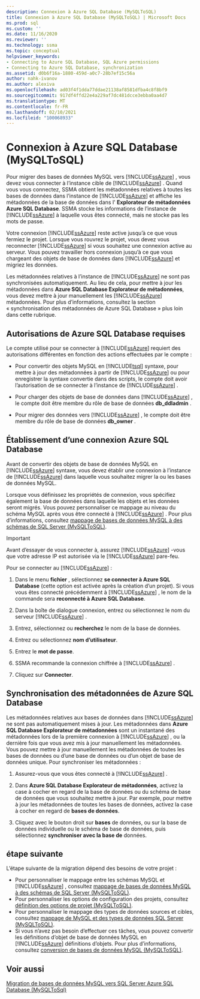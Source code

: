 ```yaml
---
description: Connexion à Azure SQL Database (MySQLToSQL)
title: Connexion à Azure SQL Database (MySQLToSQL) | Microsoft Docs
ms.prod: sql
ms.custom: ''
ms.date: 11/16/2020
ms.reviewer: ''
ms.technology: ssma
ms.topic: conceptual
helpviewer_keywords:
- Connecting to Azure SQL Database, SQL Azure permissions
- Connecting to Azure SQL Database, synchronization
ms.assetid: d0b6f16a-1880-459d-a0c7-28b7ef15c56a
author: nahk-ivanov
ms.author: alexiva
ms.openlocfilehash: ad03f4f1dda77ddae21138af8581dfba4c8f8bf9
ms.sourcegitcommit: 917df4ffd22e4a229af7dc481dcce3ebba0aa4d7
ms.translationtype: MT
ms.contentlocale: fr-FR
ms.lasthandoff: 02/10/2021
ms.locfileid: "100068933"
---
```

# <a name="connecting-to-azure-sql-database-mysqltosql"></a>Connexion à Azure SQL Database (MySQLToSQL)

Pour migrer des bases de données MySQL vers [!INCLUDE[ssAzure](../../includes/ssazure_md.md)] , vous devez vous connecter à l’instance cible de [!INCLUDE[ssAzure](../../includes/ssazure_md.md)] . Quand vous vous connectez, SSMA obtient les métadonnées relatives à toutes les bases de données dans l’instance de [!INCLUDE[ssAzure](../../includes/ssazure_md.md)] et affiche les métadonnées de la base de données dans l' **Explorateur de métadonnées Azure SQL Database**. SSMA stocke les informations de l’instance de [!INCLUDE[ssAzure](../../includes/ssazure_md.md)] à laquelle vous êtes connecté, mais ne stocke pas les mots de passe.

Votre connexion [!INCLUDE[ssAzure](../../includes/ssazure_md.md)] reste active jusqu’à ce que vous fermiez le projet. Lorsque vous rouvrez le projet, vous devez vous reconnecter [!INCLUDE[ssAzure](../../includes/ssazure_md.md)] si vous souhaitez une connexion active au serveur. Vous pouvez travailler hors connexion jusqu’à ce que vous chargeant des objets de base de données dans [!INCLUDE[ssAzure](../../includes/ssazure_md.md)] et migriez les données.

Les métadonnées relatives à l’instance de [!INCLUDE[ssAzure](../../includes/ssazure_md.md)] ne sont pas synchronisées automatiquement. Au lieu de cela, pour mettre à jour les métadonnées dans **Azure SQL Database Explorateur de métadonnées**, vous devez mettre à jour manuellement les [!INCLUDE[ssAzure](../../includes/ssazure_md.md)] métadonnées. Pour plus d’informations, consultez la section « synchronisation des métadonnées de Azure SQL Database » plus loin dans cette rubrique.

## <a name="required-azure-sql-database-permissions"></a>Autorisations de Azure SQL Database requises

Le compte utilisé pour se connecter à [!INCLUDE[ssAzure](../../includes/ssazure_md.md)] requiert des autorisations différentes en fonction des actions effectuées par le compte :

- Pour convertir des objets MySQL en [!INCLUDE[tsql](../../includes/tsql-md.md)] syntaxe, pour mettre à jour des métadonnées à partir de [!INCLUDE[ssAzure](../../includes/ssazure_md.md)] ou pour enregistrer la syntaxe convertie dans des scripts, le compte doit avoir l’autorisation de se connecter à l’instance de [!INCLUDE[ssAzure](../../includes/ssazure_md.md)] .

- Pour charger des objets de base de données dans [!INCLUDE[ssAzure](../../includes/ssazure_md.md)] , le compte doit être membre du rôle de base de données **db_ddladmin** .

- Pour migrer des données vers [!INCLUDE[ssAzure](../../includes/ssazure_md.md)] , le compte doit être membre du rôle de base de données **db_owner** .

## <a name="establishing-an-azure-sql-database-connection"></a>Établissement d’une connexion Azure SQL Database

Avant de convertir des objets de base de données MySQL en [!INCLUDE[ssAzure](../../includes/ssazure_md.md)] syntaxe, vous devez établir une connexion à l’instance de [!INCLUDE[ssAzure](../../includes/ssazure_md.md)] dans laquelle vous souhaitez migrer la ou les bases de données MySQL.

Lorsque vous définissez les propriétés de connexion, vous spécifiez également la base de données dans laquelle les objets et les données seront migrés. Vous pouvez personnaliser ce mappage au niveau du schéma MySQL après vous être connecté à [!INCLUDE[ssAzure](../../includes/ssazure_md.md)] . Pour plus d’informations, consultez [mappage de bases de données MySQL à des schémas de SQL Server &#40;MySQLToSQL&#41;](../../ssma/mysql/mapping-mysql-databases-to-sql-server-schemas-mysqltosql.md).

> [!IMPORTANT]
> Avant d’essayer de vous connecter à, assurez [!INCLUDE[ssAzure](../../includes/ssazure_md.md)] -vous que votre adresse IP est autorisée via le [!INCLUDE[ssAzure](../../includes/ssazure_md.md)] pare-feu.

Pour se connecter au [!INCLUDE[ssAzure](../../includes/ssazure_md.md)] :

1. Dans le menu **fichier** , sélectionnez **se connecter à Azure SQL Database** (cette option est activée après la création d’un projet).
   Si vous vous êtes connecté précédemment à [!INCLUDE[ssAzure](../../includes/ssazure_md.md)] , le nom de la commande sera **reconnecté à Azure SQL Database**.

2. Dans la boîte de dialogue connexion, entrez ou sélectionnez le nom du serveur [!INCLUDE[ssAzure](../../includes/ssazure_md.md)] .

3. Entrez, sélectionnez ou **recherchez** le nom de la base de données.

4. Entrez ou sélectionnez **nom d’utilisateur**.

5. Entrez le **mot de passe**.

6. SSMA recommande la connexion chiffrée à [!INCLUDE[ssAzure](../../includes/ssazure_md.md)] .

7. Cliquez sur **Connecter**.
  
## <a name="synchronizing-azure-sql-database-metadata"></a>Synchronisation des métadonnées de Azure SQL Database

Les métadonnées relatives aux bases de données dans [!INCLUDE[ssAzure](../../includes/ssazure_md.md)] ne sont pas automatiquement mises à jour. Les métadonnées dans **Azure SQL Database Explorateur de métadonnées** sont un instantané des métadonnées lors de la première connexion à [!INCLUDE[ssAzure](../../includes/ssazure_md.md)] , ou la dernière fois que vous avez mis à jour manuellement les métadonnées. Vous pouvez mettre à jour manuellement les métadonnées de toutes les bases de données ou d’une base de données ou d’un objet de base de données unique. Pour synchroniser les métadonnées :

1. Assurez-vous que vous êtes connecté à [!INCLUDE[ssAzure](../../includes/ssazure_md.md)] .

2. Dans **Azure SQL Database Explorateur de métadonnées**, activez la case à cocher en regard de la base de données ou du schéma de base de données que vous souhaitez mettre à jour.
   Par exemple, pour mettre à jour les métadonnées de toutes les bases de données, activez la case à cocher en regard de **bases de données**.

3. Cliquez avec le bouton droit sur **bases** de données, ou sur la base de données individuelle ou le schéma de base de données, puis sélectionnez **synchroniser avec la base de** données.

## <a name="next-step"></a>étape suivante

L’étape suivante de la migration dépend des besoins de votre projet :

- Pour personnaliser le mappage entre les schémas MySQL et [!INCLUDE[ssAzure](../../includes/ssazure_md.md)] , consultez [mappage de bases de données MySQL à des schémas de SQL Server &#40;MySQLToSQL&#41;](../../ssma/mysql/mapping-mysql-databases-to-sql-server-schemas-mysqltosql.md).
- Pour personnaliser les options de configuration des projets, consultez [définition des options de projet &#40;MySQLToSQL&#41;](../../ssma/mysql/setting-project-options-mysqltosql.md).
- Pour personnaliser le mappage des types de données sources et cibles, consultez [mappage de MySQL et des types de données SQL Server &#40;MySQLToSQL&#41;](../../ssma/mysql/mapping-mysql-and-sql-server-data-types-mysqltosql.md).
- Si vous n’avez pas besoin d’effectuer ces tâches, vous pouvez convertir les définitions d’objet de base de données MySQL en [!INCLUDE[ssAzure](../../includes/ssazure_md.md)] définitions d’objets. Pour plus d’informations, consultez [conversion de bases de données MySQL &#40;MySQLToSQL&#41;](../../ssma/mysql/converting-mysql-databases-mysqltosql.md).

## <a name="see-also"></a>Voir aussi

[Migration de bases de données MySQL vers SQL Server Azure SQL Database &#40;MySQLToSql&#41;](../../ssma/mysql/migrating-mysql-databases-to-sql-server-azure-sql-db-mysqltosql.md)
